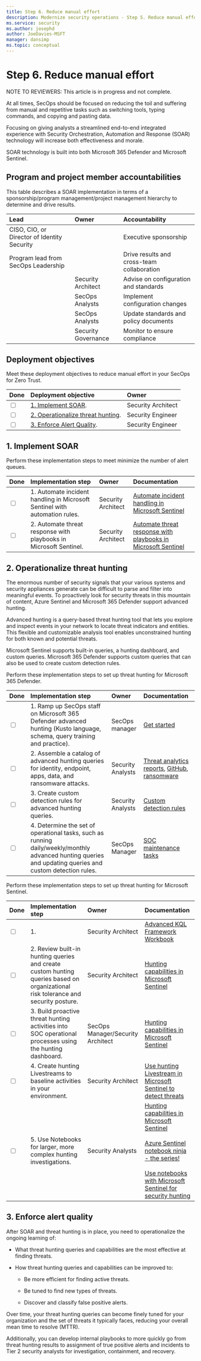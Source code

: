 ```yaml
---
title: Step 6. Reduce manual effort
description: Modernize security operations - Step 5. Reduce manual effort
ms.service: security
ms.author: josephd
author: JoeDavies-MSFT
manager: dansimp
ms.topic: conceptual
---
```


# Step 6. Reduce manual effort

NOTE TO REVIEWERS: This article is in progress and not complete.

At all times, SecOps should be focused on reducing the toil and suffering from manual and repetitive tasks such as switching tools, typing commands, and copying and pasting data. 

Focusing on giving analysts a streamlined end-to-end integrated experience with Security Orchestration, Automation and Response (SOAR) technology will increase both effectiveness and morale. 

SOAR technology is built into both Microsoft 365 Defender and Microsoft Sentinel.

## Program and project member accountabilities

This table describes a SOAR implementation in terms of a sponsorship/program management/project management hierarchy to determine and drive results.

| Lead | Owner | Accountability |
|:-------|:-------|:-----|
|  CISO, CIO, or Director of Identity Security | | Executive sponsorship |
| Program lead from SecOps Leadership| | Drive results and cross-team collaboration |
| | Security Architect  | Advise on configuration and standards |
| | SecOps Analysts | Implement configuration changes |
| | SecOps Analysts | Update standards and policy documents |
| | Security Governance | Monitor to ensure compliance |

## Deployment objectives

Meet these deployment objectives to reduce manual effort in your SecOps for Zero Trust.

| Done | Deployment objective | Owner |
|:-------|:-------|:-----|
| <input type="checkbox" /> | [1. Implement SOAR](#soar). | Security Architect |
| <input type="checkbox" /> | [2. Operationalize threat hunting](#threathunting). | Security Engineer |
| <input type="checkbox" /> | [3. Enforce Alert Quality](#alertqual). | Security Engineer |

<a id="soar"></a>
## 1. Implement SOAR

Perform these implementation steps to meet minimize the number of alert queues.

| Done | Implementation step | Owner | Documentation |
|:-------|:-------|:-----|:-----|
| <input type="checkbox" /> | 1. Automate incident handling in Microsoft Sentinel with automation rules. | Security Architect | [Automate incident handling in Microsoft Sentinel](https://docs.microsoft.com/azure/sentinel/automate-incident-handling-with-automation-rules) |
| <input type="checkbox" /> | 2. Automate threat response with playbooks in Microsoft Sentinel. | Security Architect | [Automate threat response with playbooks in Microsoft Sentinel](https://docs.microsoft.com/azure/sentinel/automate-responses-with-playbooks) |


<a id="threathunting"></a>
## 2. Operationalize threat hunting

<!--
NOTES FROM THE OUTLINE: This section will contain guidance on how to use the threat hunting feature of SIEM and M365 XDR (called Advanced Hunting). We will need to find a clear path on how these two are different from each other, and how to tie them together.
--> 

The enormous number of security signals that your various systems and security appliances generate can be difficult to parse and filter into meaningful events. To proactively look for security threats in this mountain of content, Azure Sentinel and Microsoft 365 Defender support advanced hunting.

Advanced hunting is a query-based threat hunting tool that lets you explore and inspect events in your network to locate threat indicators and entities. This flexible and customizable analysis tool enables unconstrained hunting for both known and potential threats.

Microsoft Sentinel supports built-in queries, a hunting dashboard, and custom queries. Microsoft 365 Defender supports custom queries that can also be used to create custom detection rules.

Perform these implementation steps to set up threat hunting for Microsoft 365 Defender.

| Done | Implementation step | Owner | Documentation |
|:-------|:-------|:-----|:-----|
| <input type="checkbox" /> | 1. Ramp up SecOps staff on Microsoft 365 Defender advanced hunting (Kusto language, schema, query training and practice). | SecOps manager | [Get started](https://docs.microsoft.com/microsoft-365/security/defender/advanced-hunting-overview#get-started-with-advanced-hunting) |
| <input type="checkbox" /> | 2. Assemble a catalog of advanced hunting queries for identity, endpoint, apps, data, and ransomware attacks. | Security Analysts | [Threat analytics reports](https://security.microsoft.com/threatanalytics), [GitHub](https://github.com/microsoft/Microsoft-365-Defender-Hunting-Queries), [ransomware](https://docs.microsoft.com/microsoft-365/security/defender/advanced-hunting-find-ransomware) |
| <input type="checkbox" /> | 3. Create custom detection rules for advanced hunting queries. | Security Analysts | [Custom detection rules](https://docs.microsoft.com/microsoft-365/security/defender/custom-detection-rules) |
| <input type="checkbox" /> | 4. Determine the set of operational tasks, such as running daily/weekly/monthly advanced hunting queries and updating queries and custom detection rules. | SecOps Manager | [SOC maintenance tasks](https://docs.microsoft.com/microsoft-365/security/defender/integrate-microsoft-365-defender-secops-tasks) |

Perform these implementation steps to set up threat hunting for Microsoft Sentinel.

| Done | Implementation step | Owner | Documentation |
|:-------|:-------|:-----|:-----|
| <input type="checkbox" /> | 1. | Security Architect | [Advanced KQL Framework Workbook](https://techcommunity.microsoft.com/t5/microsoft-sentinel-blog/advanced-kql-framework-workbook-empowering-you-to-become-kql/ba-p/3033766) |
| <input type="checkbox" /> | 2. Review built-in hunting queries and create custom hunting queries based on organizational risk tolerance and security posture. | Security Architect | [Hunting capabilities in Microsoft Sentinel](https://docs.microsoft.com/azure/sentinel/hunting) |
| <input type="checkbox" /> | 3. Build proactive threat hunting activities into SOC operational processes using the hunting dashboard. | SecOps Manager/Security Architect | [Hunting capabilities in Microsoft Sentinel](https://docs.microsoft.com/azure/sentinel/hunting) |
| <input type="checkbox" /> | 4. Create hunting Livestreams to baseline activities in your environment. | Security Architect | [Use hunting Livestream in Microsoft Sentinel to detect threats](https://docs.microsoft.com/azure/sentinel/livestream) |
| <input type="checkbox" /> | 5. Use Notebooks for larger, more complex hunting investigations. | Security Analysts | [Hunting capabilities in Microsoft Sentinel](https://docs.microsoft.com/azure/sentinel/hunting) <BR><BR> [Azure Sentinel notebook ninja - the series!](https://techcommunity.microsoft.com/t5/microsoft-sentinel-blog/becoming-a-microsoft-sentinel-notebooks-ninja-the-series/ba-p/2693491) <BR><BR> [Use notebooks with Microsoft Sentinel for security hunting](https://docs.microsoft.com/azure/sentinel/notebooks?tabs=public-endpoint) |

<a id="alertqual"></a>
## 3. Enforce alert quality

<!--
NOTES FROM THE OUTLINE: In this section, we will discuss how to improve the quality and fidelity of threat hunting findings, with the goal to allow threat hunters to use their time more wisely.
--> 

After SOAR and threat hunting is in place, you need to operationalize the ongoing learning of:

- What threat hunting queries and capabilities are the most effective at finding threats.
- How threat hunting queries and capabilities can be improved to:

   - Be more efficient for finding active threats.

   - Be tuned to find new types of threats.

   - Discover and classify false positive alerts.

Over time, your threat hunting queries can become finely tuned for your organization and the set of threats it typically faces, reducing your overall mean time to resolve (MTTR).

Additionally, you can develop internal playbooks to more quickly go from threat hunting results to assignment of true positive alerts and incidents to Tier 2 security analysts for investigation, containment, and recovery.

